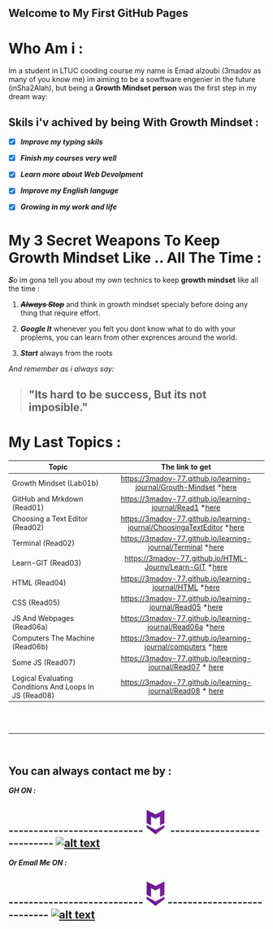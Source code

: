 ## Welcome to My First GitHub Pages

# Who Am i :

Im a student in LTUC cooding course my name is Emad alzoubi (3madov as many of you know me)
im aiming to be a sowftware engenier in the future (inSha2Alah), but being a **Growth Mindset person** was the first step in my dream way:

## Skils i'v achived by being With **Growth Mindset** :

- [x] ***Improve my typing skils***
- [x] ***Finish my courses very well***
- [x] ***Learn more about Web Devolpment***
- [x] ***Improve my English languge***
- [x] ***Growing in my work and life***


# My 3 Secret Weapons To Keep **Growth Mindset** Like ..  All The Time :

***S***o im gona tell you about my own technics to keep **growth mindset** like all the time :
1. ~~***Always Stop***~~ and think in growth mindset specialy before doing any thing that require effort.

2. ***Google It*** whenever you felt you dont know what to do with your proplems, you can learn from other exprences around the world.

3. ***Start*** always from the roots


*And remember as i always say:*
>## "Its hard to be success, But its not imposible."



# My Last Topics :
 
|           Topic                |                          The link to get                         |
| ------------------------------ |:----------------------------------------------------------------:|
|      Growth Mindset (Lab01b)    | https://3madov-77.github.io/learning-journal/Grouth-Mindset   *[here](https://3madov-77.github.io/learning-journal/Grouth-Mindset)      |
|      GitHub and Mrkdown (Read01)                 | https://3madov-77.github.io/learning-journal/Read1  *[here](https://3madov-77.github.io/learning-journal/Read1)               |
| Choosing a Text Editor (Read02) | https://3madov-77.github.io/learning-journal/ChoosingaTextEditor  *[here](https://3madov-77.github.io/learning-journal/ChoosingaTextEditor) |
|       Terminal (Read02)         | https://3madov-77.github.io/learning-journal/Terminal *[here](https://3madov-77.github.io/learning-journal/Terminal)            |
|Learn-GIT (Read03) | https://3madov-77.github.io/HTML-Journy/Learn-GIT *[here](https://3madov-77.github.io/HTML-Journy/Learn-GIT) |
|       HTML (Read04)         | https://3madov-77.github.io/learning-journal/HTML *[here](https://3madov-77.github.io/learning-journal/HTML)            |
| CSS (Read05) | https://3madov-77.github.io/learning-journal/Read05 *[here](https://3madov-77.github.io/learning-journal/Read05) |
| JS And Webpages (Read06a) | https://3madov-77.github.io/learning-journal/Read06a *[here](https://3madov-77.github.io/learning-journal/Read06a)|
Computers The Machine (Read06b)| https://3madov-77.github.io/learning-journal/computers *[here](https://3madov-77.github.io/learning-journal/computers)|
| Some JS (Read07)| https://3madov-77.github.io/learning-journal/Read07 * [here](https://3madov-77.github.io/learning-journal/Read07)|
|Logical Evaluating Conditions And Loops In JS (Read08)| https://3madov-77.github.io/learning-journal/Read08 * [here](https://3madov-77.github.io/learning-journal/Read08)|

<br>
<br>
<hr>
<br>

## You can always contact me by :

 ***GH  ON :***

 ---------------------------![logo](https://github.com/adam-p/markdown-here/raw/master/src/common/images/icon48.png "Conact me" ) ---------------------------
[![alt text](https://github.githubassets.com/images/modules/logos_page/GitHub-Mark.png "Click ME" )](https://github.com/3madov-77)
 --------------------------------------------------------------

***Or Email Me ON :***

---------------------------![logo](https://github.com/adam-p/markdown-here/raw/master/src/common/images/icon48.png "Conact me")---------------------------
[![alt text](https://upload.wikimedia.org/wikipedia/commons/4/4e/Gmail_Icon.png "Click ME")](Emadzxy7@gmail.com)
 --------------------------------------------------------------


